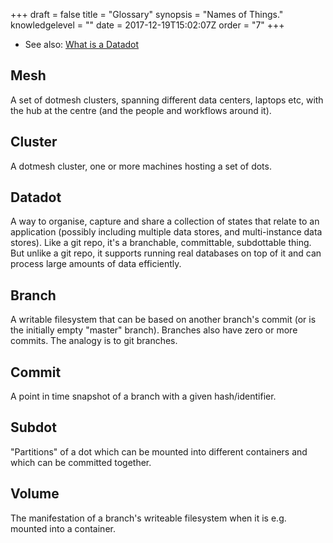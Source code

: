 +++
draft = false
title = "Glossary"
synopsis = "Names of Things."
knowledgelevel = ""
date = 2017-12-19T15:02:07Z
order = "7"
+++

* See also: [What is a Datadot](/concepts/what-is-a-datadot/)

## Mesh
A set of dotmesh clusters, spanning different data centers, laptops etc, with the hub at the centre (and the people and workflows around it).

## Cluster
A dotmesh cluster, one or more machines hosting a set of dots.

## Datadot
A way to organise, capture and share a collection of states that relate to an application (possibly including multiple data stores, and multi-instance data stores).
Like a git repo, it's a branchable, committable, subdottable thing.
But unlike a git repo, it supports running real databases on top of it and can process large amounts of data efficiently.

## Branch
A writable filesystem that can be based on another branch's commit (or is the initially empty "master" branch).
Branches also have zero or more commits.
The analogy is to git branches.

## Commit
A point in time snapshot of a branch with a given hash/identifier.

## Subdot
"Partitions" of a dot which can be mounted into different containers and which can be committed together.

## Volume
The manifestation of a branch's writeable filesystem when it is e.g. mounted into a container.
